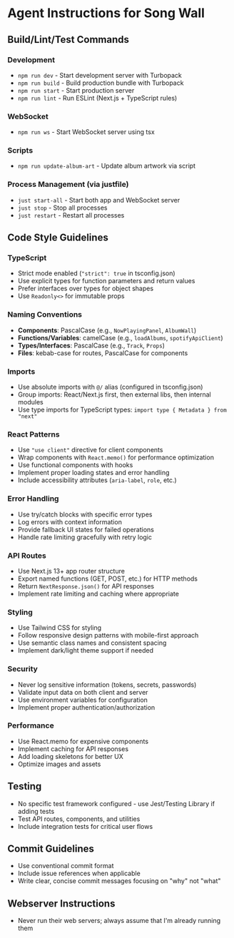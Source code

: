 # Agent Instructions for Song Wall

## Build/Lint/Test Commands

### Development

- `npm run dev` - Start development server with Turbopack
- `npm run build` - Build production bundle with Turbopack
- `npm run start` - Start production server
- `npm run lint` - Run ESLint (Next.js + TypeScript rules)

### WebSocket

- `npm run ws` - Start WebSocket server using tsx

### Scripts

- `npm run update-album-art` - Update album artwork via script

### Process Management (via justfile)

- `just start-all` - Start both app and WebSocket server
- `just stop` - Stop all processes
- `just restart` - Restart all processes

## Code Style Guidelines

### TypeScript

- Strict mode enabled (`"strict": true` in tsconfig.json)
- Use explicit types for function parameters and return values
- Prefer interfaces over types for object shapes
- Use `Readonly<>` for immutable props

### Naming Conventions

- **Components**: PascalCase (e.g., `NowPlayingPanel`, `AlbumWall`)
- **Functions/Variables**: camelCase (e.g., `loadAlbums`, `spotifyApiClient`)
- **Types/Interfaces**: PascalCase (e.g., `Track`, `Props`)
- **Files**: kebab-case for routes, PascalCase for components

### Imports

- Use absolute imports with `@/` alias (configured in tsconfig.json)
- Group imports: React/Next.js first, then external libs, then internal modules
- Use type imports for TypeScript types: `import type { Metadata } from "next"`

### React Patterns

- Use `"use client"` directive for client components
- Wrap components with `React.memo()` for performance optimization
- Use functional components with hooks
- Implement proper loading states and error handling
- Include accessibility attributes (`aria-label`, `role`, etc.)

### Error Handling

- Use try/catch blocks with specific error types
- Log errors with context information
- Provide fallback UI states for failed operations
- Handle rate limiting gracefully with retry logic

### API Routes

- Use Next.js 13+ app router structure
- Export named functions (GET, POST, etc.) for HTTP methods
- Return `NextResponse.json()` for API responses
- Implement rate limiting and caching where appropriate

### Styling

- Use Tailwind CSS for styling
- Follow responsive design patterns with mobile-first approach
- Use semantic class names and consistent spacing
- Implement dark/light theme support if needed

### Security

- Never log sensitive information (tokens, secrets, passwords)
- Validate input data on both client and server
- Use environment variables for configuration
- Implement proper authentication/authorization

### Performance

- Use React.memo for expensive components
- Implement caching for API responses
- Add loading skeletons for better UX
- Optimize images and assets

## Testing

- No specific test framework configured - use Jest/Testing Library if adding tests
- Test API routes, components, and utilities
- Include integration tests for critical user flows

## Commit Guidelines

- Use conventional commit format
- Include issue references when applicable
- Write clear, concise commit messages focusing on "why" not "what"

## Webserver Instructions

- Never run their web servers; always assume that I'm already running them
